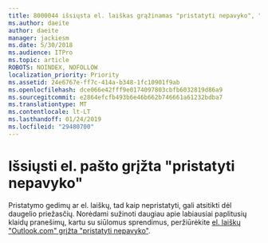 ```yaml
---
title: 8000044 išsiųsta el. laiškas grąžinamas "pristatyti nepavyko", "Outlook.com"
ms.author: daeite
author: daeite
manager: jackiesm
ms.date: 5/30/2018
ms.audience: ITPro
ms.topic: article
ROBOTS: NOINDEX, NOFOLLOW
localization_priority: Priority
ms.assetid: 24e6767e-ff7c-414a-b348-1fc10901f9ab
ms.openlocfilehash: dce066e42fff9e0174097803cbfb6032819d86a9
ms.sourcegitcommit: e2864efcfb493b6e46b662b746661a61232bdba7
ms.translationtype: MT
ms.contentlocale: lt-LT
ms.lasthandoff: 01/24/2019
ms.locfileid: "29480700"
---
```

# <a name="sent-email-comes-back-delivery-failed"></a>Išsiųsti el. pašto grįžta "pristatyti nepavyko"

Pristatymo gedimų ar el. laiškų, tad kaip nepristatyti, gali atsitikti dėl daugelio priežasčių. Norėdami sužinoti daugiau apie labiausiai paplitusių klaidų pranešimų, kartu su siūlomus sprendimus, peržiūrėkite [el. laiškų "Outlook.com" grįžta "pristatyti nepavyko"](https://go.microsoft.com/fwlink/p/?linkid=2001403&amp;clcid=0x409).
  


